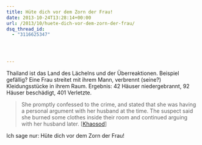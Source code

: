 ```yaml
---
title: Hüte dich vor dem Zorn der Frau!
date: 2013-10-24T13:28:14+00:00
url: /2013/10/huete-dich-vor-dem-zorn-der-frau/
dsq_thread_id:
  - "3116625347"




---
```

Thailand ist das Land des Lächelns und der Überreaktionen. Beispiel gefällig? Eine Frau streitet mit ihrem Mann, verbrennt (seine?) Kleidungsstücke in ihrem Raum. Ergebnis: 42 Häuser niedergebrannt, 92 Häuser beschädigt, 401 Verletzte.

> She promptly confessed to the crime, and stated that she was having a personal argument with her husband at the time. The suspect said she burned some clothes inside their room and continued arguing with her husband later. [[Khaosod][1]]

Ich sage nur: Hüte dich vor dem Zorn der Frau!

 [1]: http://www.khaosod.co.th/en/view_newsonline.php?newsid=TVRNNE1qUXlPRFUyTUE9PQ==&sectionid=TURRd01BPT0=
